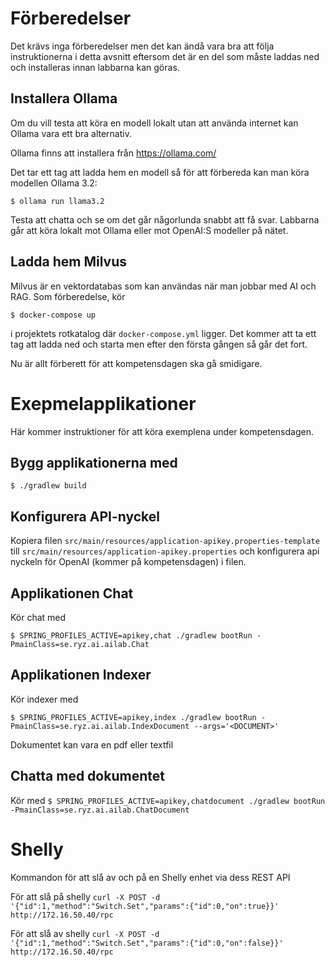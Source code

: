 # Förberedelser

Det krävs inga förberedelser men det kan ändå vara bra att följa instruktionerna i detta avsnitt eftersom det är en del som måste laddas ned och installeras innan labbarna kan göras.


## Installera Ollama

Om du vill testa att köra en modell lokalt utan att använda internet kan Ollama vara ett bra alternativ.

Ollama finns att installera från https://ollama.com/

Det tar ett tag att ladda hem en modell så för att förbereda kan man köra modellen Ollama 3.2:

`$ ollama run llama3.2`

Testa att chatta och se om det går någorlunda snabbt att få svar.
Labbarna går att köra lokalt mot Ollama eller mot OpenAI:S modeller på nätet.

## Ladda hem Milvus
Milvus är en vektordatabas som kan användas när man jobbar med AI och RAG.
Som förberedelse, kör 

`$ docker-compose up`

i projektets rotkatalog där `docker-compose.yml` ligger. Det kommer att ta ett tag att ladda ned och starta men efter den första gången så går det fort.

Nu är allt förberett för att kompetensdagen ska gå smidigare.

# Exepmelapplikationer

Här kommer instruktioner för att köra exemplena under kompetensdagen.

## Bygg applikationerna med
`$ ./gradlew build`

## Konfigurera API-nyckel
Kopiera filen `src/main/resources/application-apikey.properties-template` till `src/main/resources/application-apikey.properties` och konfigurera
api nyckeln för OpenAI (kommer på kompetensdagen) i filen.

## Applikationen Chat

Kör chat med

`$ SPRING_PROFILES_ACTIVE=apikey,chat ./gradlew bootRun -PmainClass=se.ryz.ai.ailab.Chat`

## Applikationen Indexer

Kör indexer med

`$ SPRING_PROFILES_ACTIVE=apikey,index ./gradlew bootRun -PmainClass=se.ryz.ai.ailab.IndexDocument --args='<DOCUMENT>'`

Dokumentet kan vara en pdf eller textfil

## Chatta med dokumentet

Kör med
`$ SPRING_PROFILES_ACTIVE=apikey,chatdocument ./gradlew bootRun -PmainClass=se.ryz.ai.ailab.ChatDocument`

# Shelly
Kommandon för att slå av och på en Shelly enhet via dess REST API

För att slå på shelly
`curl -X POST -d '{"id":1,"method":"Switch.Set","params":{"id":0,"on":true}}' http://172.16.50.40/rpc`

För att slå av shelly
`curl -X POST -d '{"id":1,"method":"Switch.Set","params":{"id":0,"on":false}}' http://172.16.50.40/rpc`
